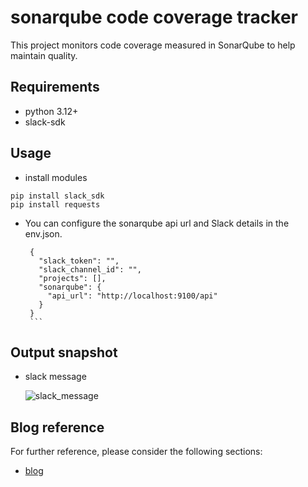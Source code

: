# sonarqube code coverage tracker

This project monitors code coverage measured in SonarQube to help maintain quality.


## Requirements

* python 3.12+
* slack-sdk


## Usage

* install modules

```
pip install slack_sdk
pip install requests
```

* You can configure the sonarqube api url and Slack details in the env.json.
     ```
      {
        "slack_token": "",
        "slack_channel_id": "",
        "projects": [],
        "sonarqube": {
          "api_url": "http://localhost:9100/api"
        }
      }
      ```

## Output snapshot
* slack message
  
    ![slack_message](https://tnfhrnsss.github.io/docs/sub-projects/img/sonarqube_coverage_monitoring.png)


## Blog reference

For further reference, please consider the following sections:

* [blog](https://tnfhrnsss.github.io/docs/sub-projects/sonarqube_coverage_monitoring/)

